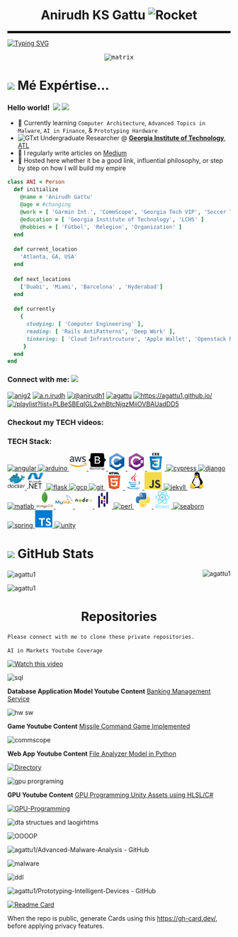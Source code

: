 <div align="center">
  <h1>Anirudh KS Gattu   <img src="https://github.com/TheDudeThatCode/TheDudeThatCode/blob/master/Assets/Rocket.gif" alt="Rocket" width="30px"> </h1>
</div>
<hr style="border: 2px solid black;">

[![Typing SVG](https://readme-typing-svg.demolab.com?font=Fira+Code&pause=1000&color=B7F7AF&width=435&lines=athlete+%7C;engineer+%7C;believer+%7C)](https://git.io/typing-svg)




<!-- Matrix ################################################################################################################################################################################################ -->
<p align="center">
  <kbd>
        <img src="https://user-images.githubusercontent.com/104290279/189438951-756aea1a-054a-4b73-979c-f1869abe57b0.svg" alt="matrix">
  </kbd>
</p>

<!-- Expertise ################################################################################################################################################################################################ -->

<h1 align="left"> <img src="https://github.com/TheDudeThatCode/TheDudeThatCode/blob/master/Assets/Medal.gif" width="20px"> Mé Expértise… </h1>

### **Hello world!** &nbsp;<img src="https://github.com/TheDudeThatCode/TheDudeThatCode/blob/master/Assets/Hi.gif" width="29px"> <img src="https://github.com/TheDudeThatCode/TheDudeThatCode/blob/master/Assets/Earth.gif" width="24px">

- 🌱 Currently learning `Computer Architecture`, `Advanced Topics in Malware`, `AI in Finance`, & `Prototyping Hardware`
- <img src="https://emoji.discadia.com/emojis/bb038bfe-bddd-440a-b90c-20c5ee041cb4.PNG" alt="GTxt" width="30"> Undergraduate Researcher @ <a href="https://meritpages.com/agattu"> <b>Georgia Institute of Technology</b>, ATL</a>
- 📝 I regularly write articles on [Medium](Medium)
- 🔭 Hosted here whether it be a good link, influential philosophy, or step by step on how I will build my empire

<!-- CODE DESCRIPTION ############################################################################################################################################################################### -->
 ```ruby
 class ANI < Person
   def initialize
     @name = 'Anirudh Gattu'
     @age = #changing
     @work = [ 'Garmin Int.', 'CommScope', 'Georgia Tech VIP', 'Soccer Trainer' ]
     @education = [ 'Georgia Institute of Technology', 'LCHS' ]
     @hobbies = [ 'Fútbol', 'Relegion', 'Organization' ]
   end

   def current_location
     'Atlanta, GA, USA'
   end

   def next_locations
     ['Duabi', 'Miami', 'Barcelona' , 'Hyderabad']
   end

   def currently
     {
       studying: [ 'Computer Engineering' ],
       reading: [ 'Rails AntiPatterns', 'Deep Work' ],
       tinkering: [ 'Cloud Infrastrcuture', 'Apple Wallet', 'Openstack Regions' ]
      }
   end
 end
 ```
<!-- CODE DESCRIPTION ############################################################################################################################################################################### -->



<!-- CONNECT DESCRIPTION ############################################################################################################################################################################### -->

<h3 align="left"> Connect with me: <img src="https://github.com/TheDudeThatCode/TheDudeThatCode/blob/master/Assets/Handshake.gif" height="32px"></h3>
<p align="left">
<a href="https://linkedin.com/in/anig2" target="blank"><img align="center" src="https://raw.githubusercontent.com/rahuldkjain/github-profile-readme-generator/master/src/images/icons/Social/linked-in-alt.svg" alt="anig2" height="30" width="40" /></a>
<a href="https://instagram.com/a.n.irudh" target="blank"><img align="center" src="https://raw.githubusercontent.com/rahuldkjain/github-profile-readme-generator/master/src/images/icons/Social/instagram.svg" alt="a.n.irudh" height="30" width="40" /></a>
<a href="https://medium.com/@anirudhgattu2002" target="blank"><img align="center" src="https://raw.githubusercontent.com/rahuldkjain/github-profile-readme-generator/master/src/images/icons/Social/medium.svg" alt="@anirudh1" height="30" width="40" /></a>
<a href="https://meritpages.com/agattu" target="blank"><img align="center" src="https://images.squarespace-cdn.com/content/v1/5c2e22952714e50bb80b2785/1550092274007-CSKPTTWI4M5DQXU74BVU/Merit_Mbadge_Blue_EPS.png" alt="agattu" height="30" width="40" /></a>
<a href="https://agattu1.github.io/" target="blank"><img align="center" src="https://raw.githubusercontent.com/rahuldkjain/github-profile-readme-generator/master/src/images/icons/Social/rss.svg" alt="https://agattu1.github.io/" height="30" width="40" /></a> <!-- YOUTUBE -->
<a href="https://youtube.com/playlist?list=PLBeSBEqIGL2whBtcNjqzMiiOVBAUadDD5" target="blank"><img align="center" src="https://raw.githubusercontent.com/rahuldkjain/github-profile-readme-generator/master/src/images/icons/Social/youtube.svg" alt="/playlist?list=PLBeSBEqIGL2whBtcNjqzMiiOVBAUadDD5" height="30" width="40" /></a>

</p>



<!-- CHECKOUT DESCRIPTION ############################################################################################################################################################################### -->

<h3 align="left">Checkout my TECH videos:</h3>

<!-- LANG/TOOLS DESCRIPTION ############################################################################################################################################################################### -->

<h3 align="left">TECH Stack:</h3>
<p align="left"> <a href="https://angular.io" target="_blank" rel="noreferrer"> <img src="https://angular.io/assets/images/logos/angular/angular.svg" alt="angular" width="40" height="40"/> </a> <a href="https://www.arduino.cc/" target="_blank" rel="noreferrer"> <img src="https://cdn.worldvectorlogo.com/logos/arduino-1.svg" alt="arduino" width="40" height="40"/> </a> <a href="https://aws.amazon.com" target="_blank" rel="noreferrer"> <img src="https://raw.githubusercontent.com/devicons/devicon/master/icons/amazonwebservices/amazonwebservices-original-wordmark.svg" alt="aws" width="40" height="40"/> </a> <a href="https://getbootstrap.com" target="_blank" rel="noreferrer"> <img src="https://raw.githubusercontent.com/devicons/devicon/master/icons/bootstrap/bootstrap-plain-wordmark.svg" alt="bootstrap" width="40" height="40"/> </a> <a href="https://www.cprogramming.com/" target="_blank" rel="noreferrer"> <img src="https://raw.githubusercontent.com/devicons/devicon/master/icons/c/c-original.svg" alt="c" width="40" height="40"/> </a> <a href="https://www.w3schools.com/cs/" target="_blank" rel="noreferrer"> <img src="https://raw.githubusercontent.com/devicons/devicon/master/icons/csharp/csharp-original.svg" alt="csharp" width="40" height="40"/> </a> <a href="https://www.w3schools.com/css/" target="_blank" rel="noreferrer"> <img src="https://raw.githubusercontent.com/devicons/devicon/master/icons/css3/css3-original-wordmark.svg" alt="css3" width="40" height="40"/> </a> <a href="https://www.cypress.io" target="_blank" rel="noreferrer"> <img src="https://raw.githubusercontent.com/simple-icons/simple-icons/6e46ec1fc23b60c8fd0d2f2ff46db82e16dbd75f/icons/cypress.svg" alt="cypress" width="40" height="40"/> </a> <a href="https://www.djangoproject.com/" target="_blank" rel="noreferrer"> <img src="https://cdn.worldvectorlogo.com/logos/django.svg" alt="django" width="40" height="40"/> </a> <a href="https://www.docker.com/" target="_blank" rel="noreferrer"> <img src="https://raw.githubusercontent.com/devicons/devicon/master/icons/docker/docker-original-wordmark.svg" alt="docker" width="40" height="40"/> </a> <a href="https://dotnet.microsoft.com/" target="_blank" rel="noreferrer"> <img src="https://raw.githubusercontent.com/devicons/devicon/master/icons/dot-net/dot-net-original-wordmark.svg" alt="dotnet" width="40" height="40"/> </a> <a href="https://flask.palletsprojects.com/" target="_blank" rel="noreferrer"> <img src="https://www.vectorlogo.zone/logos/pocoo_flask/pocoo_flask-icon.svg" alt="flask" width="40" height="40"/> </a> <a href="https://cloud.google.com" target="_blank" rel="noreferrer"> <img src="https://www.vectorlogo.zone/logos/google_cloud/google_cloud-icon.svg" alt="gcp" width="40" height="40"/> </a> <a href="https://git-scm.com/" target="_blank" rel="noreferrer"> <img src="https://www.vectorlogo.zone/logos/git-scm/git-scm-icon.svg" alt="git" width="40" height="40"/> </a> <a href="https://www.w3.org/html/" target="_blank" rel="noreferrer"> <img src="https://raw.githubusercontent.com/devicons/devicon/master/icons/html5/html5-original-wordmark.svg" alt="html5" width="40" height="40"/> </a> <a href="https://www.java.com" target="_blank" rel="noreferrer"> <img src="https://raw.githubusercontent.com/devicons/devicon/master/icons/java/java-original.svg" alt="java" width="40" height="40"/> </a> <a href="https://developer.mozilla.org/en-US/docs/Web/JavaScript" target="_blank" rel="noreferrer"> <img src="https://raw.githubusercontent.com/devicons/devicon/master/icons/javascript/javascript-original.svg" alt="javascript" width="40" height="40"/> </a> <a href="https://jekyllrb.com/" target="_blank" rel="noreferrer"> <img src="https://www.vectorlogo.zone/logos/jekyllrb/jekyllrb-icon.svg" alt="jekyll" width="40" height="40"/> </a> <a href="https://www.linux.org/" target="_blank" rel="noreferrer"> <img src="https://raw.githubusercontent.com/devicons/devicon/master/icons/linux/linux-original.svg" alt="linux" width="40" height="40"/> </a> <a href="https://www.mathworks.com/" target="_blank" rel="noreferrer"> <img src="https://upload.wikimedia.org/wikipedia/commons/2/21/Matlab_Logo.png" alt="matlab" width="40" height="40"/> </a> <a href="https://www.mongodb.com/" target="_blank" rel="noreferrer"> <img src="https://raw.githubusercontent.com/devicons/devicon/master/icons/mongodb/mongodb-original-wordmark.svg" alt="mongodb" width="40" height="40"/> </a> <a href="https://www.mysql.com/" target="_blank" rel="noreferrer"> <img src="https://raw.githubusercontent.com/devicons/devicon/master/icons/mysql/mysql-original-wordmark.svg" alt="mysql" width="40" height="40"/> </a> <a href="https://nodejs.org" target="_blank" rel="noreferrer"> <img src="https://raw.githubusercontent.com/devicons/devicon/master/icons/nodejs/nodejs-original-wordmark.svg" alt="nodejs" width="40" height="40"/> </a> <a href="https://pandas.pydata.org/" target="_blank" rel="noreferrer"> <img src="https://raw.githubusercontent.com/devicons/devicon/2ae2a900d2f041da66e950e4d48052658d850630/icons/pandas/pandas-original.svg" alt="pandas" width="40" height="40"/> </a> <a href="https://www.perl.org/" target="_blank" rel="noreferrer"> <img src="https://api.iconify.design/logos-perl.svg" alt="perl" width="40" height="40"/> </a> <a href="https://www.python.org" target="_blank" rel="noreferrer"> <img src="https://raw.githubusercontent.com/devicons/devicon/master/icons/python/python-original.svg" alt="python" width="40" height="40"/> </a> <a href="https://reactjs.org/" target="_blank" rel="noreferrer"> <img src="https://raw.githubusercontent.com/devicons/devicon/master/icons/react/react-original-wordmark.svg" alt="react" width="40" height="40"/> </a> <a href="https://seaborn.pydata.org/" target="_blank" rel="noreferrer"> <img src="https://seaborn.pydata.org/_images/logo-mark-lightbg.svg" alt="seaborn" width="40" height="40"/> </a> <a href="https://spring.io/" target="_blank" rel="noreferrer"> <img src="https://www.vectorlogo.zone/logos/springio/springio-icon.svg" alt="spring" width="40" height="40"/> </a> <a href="https://www.typescriptlang.org/" target="_blank" rel="noreferrer"> <img src="https://raw.githubusercontent.com/devicons/devicon/master/icons/typescript/typescript-original.svg" alt="typescript" width="40" height="40"/> </a> <a href="https://unity.com/" target="_blank" rel="noreferrer"> <img src="https://www.vectorlogo.zone/logos/unity3d/unity3d-icon.svg" alt="unity" width="40" height="40"/> </a> </p>

<!-- STATS ############################################################################################################################################################################### -->

<h1 align="left"> <img src="https://github.com/TheDudeThatCode/TheDudeThatCode/blob/master/Assets/Medal.gif" width="20px"> GitHub Stats </h1>

<p><img align="center" src="https://github-readme-streak-stats.herokuapp.com/?user=agattu1&" alt="agattu1" /> <img align="right" src="https://github-readme-stats.vercel.app/api/top-langs?username=agattu1&show_icons=true&locale=en&layout=compact" alt="agattu1" /></p>
<p>&nbsp;<img align="left" src="https://github-readme-stats.vercel.app/api?username=agattu1&show_icons=true&include_all_commits=true&count_private=true&locale=en" alt="agattu1" /></p>






<h1 align="center">Repositories</h1>

`Please connect with me to clone these private repositories. `

`AI in Markets Youtube Coverage`

<a href="https://www.youtube.com/watch?v=Yt0uvItl6UY">
  <img src="https://img.youtube.com/vi/Yt0uvItl6UY/0.jpg" alt="Watch this video">
</a>

![sql](https://user-images.githubusercontent.com/104290279/189496239-138d8a3c-c240-464d-943b-2aeeebb5971c.svg)

**Database Application Model Youtube Content** [Banking Management Service](https://youtu.be/69JEpHb7kq4)

![hw sw](https://user-images.githubusercontent.com/104290279/189496262-4bbae27e-cc5b-4b63-bfbf-4f70d27b9b0f.svg)

**Game Youtube Content** [Missile Command Game Implemented](https://youtu.be/WrFHuJ73ank)

![commscope](https://user-images.githubusercontent.com/104290279/189496272-1bc07d95-a7ca-4f89-b9c0-c93231708be6.svg)

**Web App Youtube Content** 
[File Analyzer Model in Python](https://youtu.be/Os7e-eFRlfg)

[![Directory](https://img.youtube.com/vi/Os7e-eFRlfg/0.jpg)](https://www.youtube.com/watch?v=Os7e-eFRlfg)

![gpu prorgraming](https://user-images.githubusercontent.com/104290279/189496279-edd6a2fc-5e71-4cb3-a25f-26af314c32ae.svg)

**GPU Youtube Content**
[GPU Programming Unity Assets using HLSL/C#](https://youtu.be/tdSqbbkS3Hc)

[![GPU-Programming](https://img.youtube.com/vi/tdSqbbkS3Hc/0.jpg)](https://www.youtube.com/watch?v=tdSqbbkS3Hc)

![dta structues and laogirhtms](https://user-images.githubusercontent.com/104290279/189496288-85c1f87e-cda2-4202-869d-aa429ac6520e.svg)

![OOOOP](https://user-images.githubusercontent.com/104290279/189496290-27a56eb9-9e6e-42fb-8899-21cc181430c3.svg)

![agattu1/Advanced-Malware-Analysis - GitHub](https://gh-card.dev/repos/agattu1/Advanced-Malware-Analysis.svg)

![malware](https://user-images.githubusercontent.com/104290279/189496296-eb13739f-932f-478a-a096-110a791d4387.svg)

![ddl](https://user-images.githubusercontent.com/104290279/189496217-62f41913-fc8a-4770-a174-07cde7d378a7.svg)

![agattu1/Prototyping-Intelligent-Devices - GitHub](https://gh-card.dev/repos/agattu1/Prototyping-Intelligent-Devices.svg)

[![Readme Card](https://github-readme-stats.vercel.app/api/pin/?username=agattu1&repo=Digital-Hardware-Design)](https://github.com/agattu1/Digital-Hardware-Design)

When the repo is public, generate Cards using this https://gh-card.dev/, before applying privacy features.
